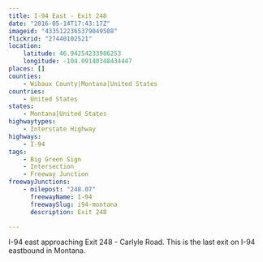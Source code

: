 ```yaml
---
title: I-94 East - Exit 248
date: "2016-05-14T17:43:17Z"
imageid: "4335122365379049508"
flickrid: "27440102521"
location:
    latitude: 46.94254233986253
    longitude: -104.09140348434447
places: []
counties:
    - Wibaux County|Montana|United States
countries:
    - United States
states:
    - Montana|United States
highwaytypes:
    - Interstate Highway
highways:
    - I-94
tags:
    - Big Green Sign
    - Intersection
    - Freeway Junction
freewayJunctions:
    - milepost: "248.07"
      freewayName: I-94
      freewaySlug: i94-montana
      description: Exit 248

---
```

I-94 east approaching Exit 248 - Carlyle Road.  This is the last exit on I-94 eastbound in Montana.